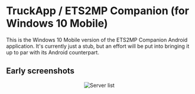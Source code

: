 ﻿# TruckApp / ETS2MP Companion (for Windows 10 Mobile)
This is the Windows 10 Mobile version of the ETS2MP Companion Android application. It's currently just a stub, but an effort will be put into bringing it up to par with its Android counterpart.

## Early screenshots

<p align="center">
  <img src="https://cloud.githubusercontent.com/assets/4870410/13691759/98454348-e73b-11e5-86b4-97fc6a36589d.png" alt="Server list"/>
</p>
